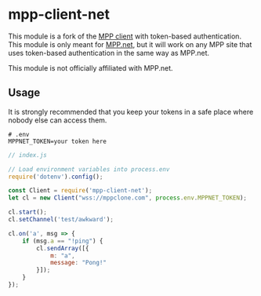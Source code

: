 # mpp-client-net

This module is a fork of the [MPP client](https://github.com/multiplayerpiano/mpp-frontend-v1) with token-based authentication. This module is only meant for [MPP.net](https://multiplayerpiano.net), but it will work on any MPP site that uses token-based authentication in the same way as MPP.net.

This module is not officially affiliated with MPP.net.

## Usage

It is strongly recommended that you keep your tokens in a safe place where nobody else can access them.

```env
# .env
MPPNET_TOKEN=your token here
```

```js
// index.js

// Load environment variables into process.env
require('dotenv').config();

const Client = require('mpp-client-net');
let cl = new Client("wss://mppclone.com", process.env.MPPNET_TOKEN);

cl.start();
cl.setChannel('test/awkward');

cl.on('a', msg => {
    if (msg.a == "!ping") {
        cl.sendArray([{
            m: "a",
            message: "Pong!"
        }]);
    }
});
```
